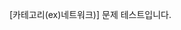 <!--
파일 이름은 날짜-카테고리 (예시: 2021-03-21-network.md)
-->

[카테고리(ex)네트워크)] 문제
테스트입니다.
<!--
답변은 스크립트(대본) 형식으로 실제 면접이라 생각하고 말하듯이 써보기
-->
